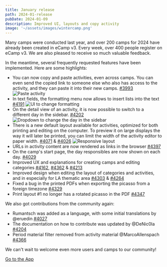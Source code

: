 ```yaml
---
title: January release
path: 2024-01-release
pubDate: 2024-01-09
description: Improved UI, layouts and copy activity
image: '~/assets/images/wintercamp.png'
---
```


Many camps were conducted last year, and over 200 camps for 2024 have already been created in eCamp v3. Every week, over 400 people register on eCamp v3. We are also pleased to receive so much valuable feedback.

In the meantime, several frequently requested features have been implemented. Here are some highlights:

- You can now copy and paste activities, even across camps. You can even send the copied link to someone else who also has access to the activity, and they can paste it into their new camps. [#3993](https://github.com/ecamp/ecamp3/pull/3993)
  ![Paste activity](~/assets/images/paste-activity.webp)
- In text fields, the formatting menu now allows to insert lists into the text [#4191](https://github.com/ecamp/ecamp3/pull/4191) ![UI to change formatting](~/assets/images/popup-list-ui.png)
- On the detail view of an activity, it is now possible to switch to a different day in the sidebar. [#4202](https://github.com/ecamp/ecamp3/pull/4202) ![Dropdown to change the day in the sidebar](~/assets/images/day-overview-day-switching.webp)
- There is a new default layout available for activities, optimized for both printing and editing on the computer. To preview it on large displays the way it will later be printed, you can limit the width of the activity editor to paper width. [#4071](https://github.com/ecamp/ecamp3/pull/4071) & [#4026](https://github.com/ecamp/ecamp3/pull/4026)
  ![Responsive layout](~/assets/images/responsive_layout.png)
- URLs in activity content are now rendered as links in the browser [#4397](https://github.com/ecamp/ecamp3/pull/4397)
- On the camp's start page, the day responsibles are now shown on each day. [#4029](https://github.com/ecamp/ecamp3/pull/4029)
- Improved UX and explanations for creating camps and editing categories [#4162](https://github.com/ecamp/ecamp3/pull/4162), [#4362](https://github.com/ecamp/ecamp3/pull/4362) & [#4213](https://github.com/ecamp/ecamp3/pull/4213)
- Improved design when editing the layout of categories and activities, and in especially for LA thematic area [#4303](https://github.com/ecamp/ecamp3/pull/4303) & [#4264](https://github.com/ecamp/ecamp3/pull/4264)
- Fixed a bug in the printed PDFs when exporting the picasso from a foreign timezone [#4329](https://github.com/ecamp/ecamp3/pull/4329)
- Print layout #1 no longer has a rotated picasso in the PDF [#4347](https://github.com/ecamp/ecamp3/pull/4347)

We also got contributions from the community again:
- Rumantsch was added as a language, with some initial translations by @eruedin [#4027](https://github.com/ecamp/ecamp3/pull/4027)
- The documentation on how to contribute was updated by @DeNic0la [#4204](https://github.com/ecamp/ecamp3/pull/4204)
- Period material filter removed from activity material @MarcoAllenspach [#4366](https://github.com/ecamp/ecamp3/pull/4366)

We can't wait to welcome even more users and camps to our community!

<a class="btn secondary mr-4 mb-4" href="https://app.ecamp3.ch" target="_blank">Go to the App</a>
